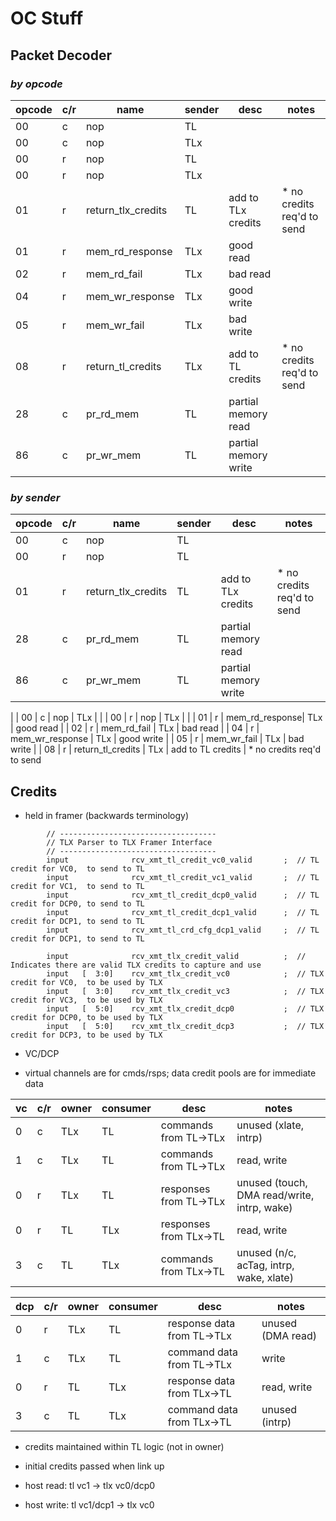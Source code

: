 # OC Stuff

## Packet Decoder

### *by opcode*

| opcode | c/r | name | sender | desc | notes |
| -------- | - | ---------------- | --- | ------------------------------ | ------------------------------|
| 00 | c | nop | TL | |
| 00 | c | nop | TLx | |
| 00 | r | nop | TL | |
| 00 | r | nop | TLx | |
| 01 | r | return_tlx_credits | TL | add to TLx credits | * no credits req'd to send
| 01 | r | mem_rd_response| TLx | good read |
| 02 | r | mem_rd_fail | TLx | bad read |
| 04 | r | mem_wr_response | TLx | good write |
| 05 | r | mem_wr_fail | TLx | bad write |
| 08 | r | return_tl_credits | TLx | add to TL credits | * no credits req'd to send
| 28 | c | pr_rd_mem | TL | partial memory read |
| 86 | c | pr_wr_mem | TL | partial memory write |

### *by sender*

| opcode | c/r | name | sender | desc | notes |
| -------- | - | ---------------- | --- | ------------------------------ | ------------------------------|
| 00 | c | nop | TL | |
| 00 | r | nop | TL | |
| 01 | r | return_tlx_credits | TL | add to TLx credits | * no credits req'd to send
| 28 | c | pr_rd_mem | TL | partial memory read |
| 86 | c | pr_wr_mem | TL | partial memory write |
|
| 00 | c | nop | TLx | |
| 00 | r | nop | TLx | |
| 01 | r | mem_rd_response| TLx | good read |
| 02 | r | mem_rd_fail | TLx | bad read |
| 04 | r | mem_wr_response | TLx | good write |
| 05 | r | mem_wr_fail | TLx | bad write |
| 08 | r | return_tl_credits | TLx | add to TL credits | * no credits req'd to send

## Credits

* held in framer (backwards terminology)

```
        // -----------------------------------
        // TLX Parser to TLX Framer Interface
        // -----------------------------------
        input              rcv_xmt_tl_credit_vc0_valid       ;  // TL credit for VC0,  to send to TL
        input              rcv_xmt_tl_credit_vc1_valid       ;  // TL credit for VC1,  to send to TL
        input              rcv_xmt_tl_credit_dcp0_valid      ;  // TL credit for DCP0, to send to TL
        input              rcv_xmt_tl_credit_dcp1_valid      ;  // TL credit for DCP1, to send to TL
        input              rcv_xmt_tl_crd_cfg_dcp1_valid     ;  // TL credit for DCP1, to send to TL

        input              rcv_xmt_tlx_credit_valid          ;  // Indicates there are valid TLX credits to capture and use
        input   [  3:0]    rcv_xmt_tlx_credit_vc0            ;  // TLX credit for VC0,  to be used by TLX
        input   [  3:0]    rcv_xmt_tlx_credit_vc3            ;  // TLX credit for VC3,  to be used by TLX
        input   [  5:0]    rcv_xmt_tlx_credit_dcp0           ;  // TLX credit for DCP0, to be used by TLX
        input   [  5:0]    rcv_xmt_tlx_credit_dcp3           ;  // TLX credit for DCP3, to be used by TLX
```

* VC/DCP

* virtual channels are for cmds/rsps; data credit pools are for immediate data

| vc | c/r | owner | consumer | desc | notes |
|-----|---|-----|-----|---------------------------------|--------------------------------|
| 0 | c | TLx | TL | commands from TL->TLx | unused (xlate, intrp) |
| 1 | c | TLx | TL | commands from TL->TLx | read, write |
| 0 | r | TLx | TL | responses from TL->TLx | unused (touch, DMA read/write, intrp, wake)
| 0 | r | TL | TLx | responses from TLx->TL | read, write |
| 3 | c | TL  | TLx | commands from TLx->TL | unused (n/c, acTag, intrp, wake, xlate) |

| dcp | c/r | owner | consumer | desc | notes |
|-----|---|-----|-----|---------------------------------|--------------------------------|
| 0 | r | TLx | TL | response data from TL->TLx | unused (DMA read)|
| 1 | c | TLx | TL | command data from TL->TLx | write |
| 0 | r | TL | TLx | response data from TLx->TL | read, write |
| 3 | c | TL  | TLx | command data from TLx->TL | unused (intrp) |

* credits maintained within TL logic (not in owner)

* initial credits passed when link up

* host read: tl vc1 -> tlx vc0/dcp0

* host write: tl vc1/dcp1 -> tlx vc0




